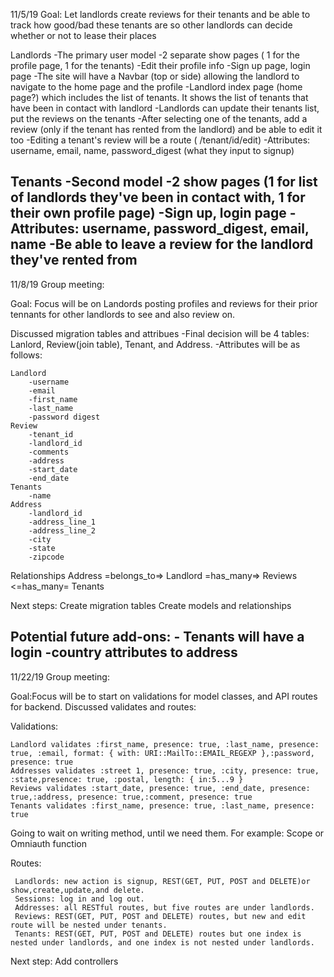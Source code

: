 11/5/19
Goal: Let landlords create reviews for their tenants and be able to track how good/bad these tenants are so other landlords can decide whether or not to lease their places

Landlords
    -The primary user model
    -2 separate show pages ( 1 for the profile page, 1 for the tenants)
    -Edit their profile info
    -Sign up page, login page
    -The site will have a Navbar (top or side) allowing the landlord to navigate to the home page and the profile
    -Landlord index page (home page?) which includes the list of tenants. It shows the list of tenants that have been in contact with landlord
    -Landlords can update their tenants list, put the reviews on the tenants
    -After selecting one of the tenants, add a review (only if the tenant has rented from the landlord) and be able to edit it too
    -Editing a tenant's review will be a route ( /tenant/id/edit)
    -Attributes: username, email, name, password_digest (what they input to signup)

Tenants
    -Second model
    -2 show pages (1 for list of landlords they've been in contact with, 1 for their own profile page)
    -Sign up, login page
    -Attributes: username, password_digest, email, name
    -Be able to leave a review for the landlord they've rented from
----------------------------------------------
11/8/19
Group meeting:

Goal: Focus will be on Landords posting profiles and reviews for their prior tennants for other landlords to see and also review on.

Discussed migration tables and attribues
    -Final decision will be 4 tables: Lanlord, Review(join table), Tenant, and Address.
    -Attributes will be as follows:

    Landlord
        -username
        -email
        -first_name
        -last_name
        -password digest
    Review
        -tenant_id
        -landlord_id
        -comments
        -address
        -start_date
        -end_date
    Tenants
        -name
    Address
        -landlord_id
        -address_line_1
        -address_line_2
        -city
        -state
        -zipcode

Relationships
    Address  =belongs_to=>  Landlord  =has_many=>  Reviews  <=has_many=  Tenants

Next steps:
    Create migration tables
    Create models and relationships

Potential future add-ons:
    - Tenants will have a login
    -country attributes to address
----------------------------------------------
11/22/19
Group meeting:

Goal:Focus will be to start on validations for model classes, and API routes for backend.
Discussed validates and routes:

  Validations:
  
    Landlord validates :first_name, presence: true, :last_name, presence: true, :email, format: { with: URI::MailTo::EMAIL_REGEXP },:password, presence: true
    Addresses validates :street 1, presence: true, :city, presence: true, :state,presence: true, :postal, length: { in:5...9 } 
    Reviews validates :start_date, presence: true, :end_date, presence: true,:address, presence: true,:comment, presence: true
    Tenants validates :first_name, presence: true, :last_name, presence: true  
    
 Going to wait on writing method, until we need them. For example: Scope or Omniauth function
 
  Routes:
  
     Landlords: new action is signup, REST(GET, PUT, POST and DELETE)or show,create,update,and delete.
     Sessions: log in and log out. 
     Addresses: all RESTful routes, but five routes are under landlords.
     Reviews: REST(GET, PUT, POST and DELETE) routes, but new and edit route will be nested under tenants. 
     Tenants: REST(GET, PUT, POST and DELETE) routes but one index is nested under landlords, and one index is not nested under landlords. 
     
 Next step:
  Add controllers
